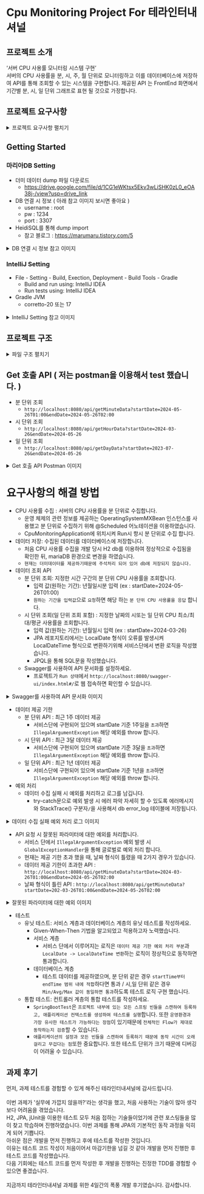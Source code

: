 # Cpu Monitoring Project For 테라인터내셔널

## 프로젝트 소개
<p align="justify">
‘서버 CPU 사용률 모니터링 시스템 구현’<br>
서버의 CPU 사용률을 분, 시, 주, 월 단위로 모니터링하고 이를 데이터베이스에 저장하여 API를 통해 조회할 수 있는 시스템을 구현합니다.
제공된 API 는 FrontEnd 화면에서 기간별 분, 시, 일 단위 그래프로 표현 될 것으로 가정합니다.
</p>


## 프로젝트 요구사항
<details>
  <summary>프로젝트 요구사항 펼치기</summary>
  
* 프로젝트 설정
  * Spring Boot 사용
  * Gradle 사용
  * Java 11 이상 사용
* 데이터베이스 설정
  * H2를 개발 및 테스트에 사용
  * MariaDB를 운용 데이터베이스로 사용
  * JPA 사용
* 기능 요구 사항
  * 데이터 수집 및 저장
    * CPU 사용률 수집: 서버의 CPU 사용률을 분 단위로 수집합니다.
    * 데이터 저장: 수집된 데이터를 데이터베이스에 저장합니다.
  * 데이터 조회 API
    * 분 단위 조회: 지정한 시간 구간의 분 단위 CPU 사용률을 조회합니다.
    * 시 단위 조회: 지정한 날짜의 시  단위 CPU 최소/최대/평균 사용률을 조회합니다.
    * 일 단위 조회: 지정한 날짜 구간의 일  단위 CPU 최소/최대/평균 사용률을 조회합니다.
    * Swagger를 사용하여 API 문서화를 설정하세요.
  * 데이터 제공 기한
    * 분 단위 API : 최근 1주 데이터 제공
    * 시 단위 API : 최근 3달 데이터 제공
    * 일 단위 API : 최근 1년 데이터 제공
* 예외 처리
  * 데이터 수집 실패 시 예외를 처리하고 로그를 남깁니다.
  * API 요청 시 잘못된 파라미터에 대한 예외를 처리합니다.
* 테스트
  * 유닛 테스트: 서비스 계층과 데이터베이스 계층의 유닛 테스트를 작성하세요.
  * 통합 테스트: 컨트롤러 계층의 통합 테스트를 작성하세요.
  
</details>

## Getting Started
### 마리아DB Setting
* 더미 데이터 dump 파일 다운로드 
  * https://drive.google.com/file/d/1CG1eWKtsx5Ekv3wLiSHK0zL0_eOA38j-/view?usp=drive_link
* DB 연결 시 정보 ( 아래 참고 이미지 보시면 좋아요 )
  * username : root
  * pw : 1234
  * port : 3307
* HeidiSQL를 통해 dump import
  * 참고 블로그 : https://marumaru.tistory.com/5
<details>
    <summary>DB 연결 시 정보 참고 이미지</summary>

   * ![image](https://github.com/BTC-LeeSoonMin/pjt_cpuMonitoring/assets/134909905/509452df-f6e0-4192-98fc-1905b98bdf15)
</details>

### IntelliJ Setting
* File - Setting - Build, Exection, Deployment - Build Tools - Gradle
  * Build and run using: IntelliJ IDEA
  * Run tests using: IntelliJ IDEA
* Gradle JVM
  * corretto-20 또는 17
<details>
    <summary>IntelliJ Setting 참고 이미지</summary>

   * ![image](https://github.com/BTC-LeeSoonMin/pjt_cpuMonitoring/assets/134909905/caaf734f-0e58-43b6-b538-f52c3bf7ac93)
</details>

## 프로젝트 구조
<details>
  <summary>파일 구조 펼치기</summary>

  ![image](https://github.com/BTC-LeeSoonMin/pjt_cpuMonitoring/assets/134909905/04caeaac-2d57-4c26-a4ca-6a5ea086f59c)
</details>

## Get 호출 API ( 저는 postman을 이용해서 test 했습니다. )
* 분 단위 조회
  * `http://localhost:8080/api/getMinuteData?startDate=2024-05-26T01:00&endDate=2024-05-26T02:00`
* 시 단위 조회
  * `http://localhost:8080/api/getHourData?startDate=2024-03-26&endDate=2024-05-26`
* 일 단위 조회
  * `http://localhost:8080/api/getDayData?startDate=2023-07-26&endDate=2024-05-26`

<details>
  <summary>Get 호출 API Postman 이미지</summary>

  ![image](https://github.com/BTC-LeeSoonMin/pjt_cpuMonitoring/assets/134909905/830f221a-c1a9-4106-8208-71f47a1533f7)
  ![image](https://github.com/BTC-LeeSoonMin/pjt_cpuMonitoring/assets/134909905/6f407827-3be4-44c9-9404-0132e66cf422)
  ![image](https://github.com/BTC-LeeSoonMin/pjt_cpuMonitoring/assets/134909905/ffa5f430-d8ec-4453-b66d-65a92f3eeb31)
</details>



# 요구사항의 해결 방법
* CPU 사용률 수집 : 서버의 CPU 사용률을 분 단위로 수집합니다.
  * 운영 체제의 관련 정보를 제공하는 OperatingSystemMXBean 인스턴스를 사용했고 분 단위로 수집하기 위해 @Scheduled 어노테이션을 이용하였습니다.
  * CpuMonitoringApplication에 위치시켜 Run시 항시 분 단위로 수집 합니다.
* 데이터 저장: 수집된 데이터를 데이터베이스에 저장합니다.
  * 처음 CPU 사용률 수집을 개발 당시 H2 db를 이용하여 정상적으로 수집됨을 확인한 뒤, mariaDB 환경으로 변경을 하였습니다.
  * `현재는 더미데이터를 제공하기때문에 주석처리 되어 있어 db에 저장되지 않습니다.`
* 데이터 조회 API
  * 분 단위 조회: 지정한 시간 구간의 분 단위 CPU 사용률을 조회합니다.
    * 입력 값(원하는 기간): 년월일시분 입력 (ex : startDate=2024-05-26T01:00)
    * `원하는 기간을 입력값`으로 `요청`하면 해당 하는 `분 단위 CPU 사용률을 응답` 합니다.
  * 시 단위 조회(일 단위 조회 포함) : 지정한 날짜의 시또는 일 단위 CPU 최소/최대/평균 사용률을 조회합니다.
    * 입력 값(원하는 기간): 년월일시 입력 (ex : startDate=2024-03-26)
    * JPA 레포지토리에서는 LocalDate 형식이 오류를 발생시켜 LocalDateTime 형식으로 변환하기위해 서비스단에서 변환 로직을 작성했습니다.
    * JPQL을 통해 SQL문을 작성했습니다.
  * Swagger를 사용하여 API 문서화를 설정하세요.
    * 프로젝트가 `Run 상태`에서 `http://localhost:8080/swagger-ui/index.html#/`로 웹 접속하면 확인할 수 있습니다.
<details>
  <summary>Swagger를 사용하여 API 문서화 이미지</summary>

  ![image](https://github.com/BTC-LeeSoonMin/pjt_cpuMonitoring/assets/134909905/e4cc2273-1937-4f25-8513-1884fe20f741)
</details>

* 데이터 제공 기한
  * 분 단위 API : 최근 1주 데이터 제공
    * 서비스단에 구현되어 있으며 startDate 기준 1주일을 `초과`하면 `IllegalArgumentException` 해당 예외를 throw 합니다.
  * 시 단위 API : 최근 3달 데이터 제공
    * 서비스단에 구현되어 있으며 startDate 기준 3달을 `초과`하면 `IllegalArgumentException` 해당 예외를 throw 합니다.
  * 일 단위 API : 최근 1년 데이터 제공
    * 서비스단에 구현되어 있으며 startDate 기준 1년을 `초과`하면 `IllegalArgumentException` 해당 예외를 throw 합니다.
* 예외 처리
  * 데이터 수집 실패 시 예외를 처리하고 로그를 남깁니다.
    * try-catch문으로 예외 발생 시 에러 파악 자세히 할 수 있도록 에러메시지와 StackTrace() 구분자`/`을 사용해서 db error_log 테이블에 저장됩니다.
<details>
  <summary>데이터 수집 실패 예외 처리 로그 이미지</summary>

  ![image](https://github.com/BTC-LeeSoonMin/pjt_cpuMonitoring/assets/134909905/95530599-9fd6-4eb8-96fc-f6f581efb93f)
</details>

* API 요청 시 잘못된 파라미터에 대한 예외를 처리합니다.
  * 서비스 단에서 `IllegalArgumentException` 예외 발생 시 `GlobalExceptionHandler`을 통해 글로벌로 예외 처리 합니다.
  * 현재는 제공 기한 초과 했을 때, 날짜 형식이 틀렸을 때 2가지 경우가 있습니다.
  * 데이터 제공 기한이 초과한 API : `http://localhost:8080/api/getMinuteData?startDate=2024-03-26T01:00&endDate=2024-05-26T02:00`
  * 날짜 형식이 틀린 API : `http://localhost:8080/api/getMinuteData?startDate=202-03-26T01:00&endDate=2024-05-26T02:00`
<details>
  <summary>잘못된 파라미터에 대한 예외 이미지</summary>

  ![image](https://github.com/BTC-LeeSoonMin/pjt_cpuMonitoring/assets/134909905/d4b1af7c-d346-4b81-8e83-48318c802f9c)
  ![image](https://github.com/BTC-LeeSoonMin/pjt_cpuMonitoring/assets/134909905/76b52f38-50cc-4932-89e5-47041fa71e58)
</details>

* 테스트
  * 유닛 테스트: 서비스 계층과 데이터베이스 계층의 유닛 테스트를 작성하세요.
    * Given-When-Then 기법을 알고되었고 적용하고자 노력했습니다. 
    * 서비스 계층
      * 서비스 단에서 이루어지는 로직은 `데이터 제공 기한 예외 처리 부분`과 `LocalDate -> LocalDateTime 변환`하는 로직이 정상적으로 동작하면 통과합니다.
    * 데이터베이스 계층
      * 테스트 데이터를 제공하였으며, 분 단위 같은 경우 `startTime부터 endTime 범위 내에 적합`하다면 통과 / 시,일 단위 같은 경우 `Min/Avg/Max 값이 동일하면 통과`하도록 테스트 로직 구현 했습니다.
  * 통합 테스트: 컨트롤러 계층의 통합 테스트를 작성하세요.
    * `SpringBootTest`은 `프로젝트 내부에 있는 모든 스프링 빈들을 스캔하여 등록하고, 애플리케이션 컨텍스트를 생성하여 테스트를 실행`합니다. 또한 `운영환경과 가장 유사한 테스트가 가능하다는 장점`이 있기때문에 `전체적인 Flow가 제대로 동작하는지 검증`할 수 있습니다.
    * `애플리케이션의 설정과 모든 빈들을 스캔하여 등록하기 때문에 동작 시간이 오래 걸리고 무겁다는 점`또한 중요합니다. 또한 테스트 단위가 크기 때문에 디버깅이 어려울 수 있습니다.

## 과제 후기
먼저, 과제 테스트를 경험할 수 있게 해주신 테라인터내셔널에 감사드립니다. <br><br>
이번 과제가 '실무에 가깝지 않을까?'라는 생각을 했고, 처음 사용하는 기술이 많아 생각보다 어려움을 겪었습니다. <br> 
H2, JPA, jUnit을 이용한 테스트 모두 처음 접하는 기술들이었기에 관련 포스팅들을 많이 찾고 학습하며 진행하였습니다.
이번 과제를 통해 JPA의 기본적인 동작 과정을 익히게 되어 기쁩니다.<br>
아쉬운 점은 개발을 먼저 진행하고 후에 테스트를 작성한 것입니다. <br> 
이유는 테스트 코드 작성이 처음이어서 마감기한을 넘길 것 같아 개발을 먼저 진행한 후 테스트 코드를 작성했습니다. <br>
다음 기회에는 테스트 코드를 먼저 작성한 후 개발을 진행하는 진정한 TDD를 경험할 수 있으면 좋겠습니다.<br><br>
지금까지 테라인터내셔널 과제를 위한 4일간의 폭풍 개발 후기였습니다. 감사합니다.

